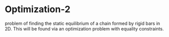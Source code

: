 # Optimization-2

problem of finding the static equilibrium of a chain formed by rigid bars in 2D. This
will be found via an optimization problem with equality constraints.
